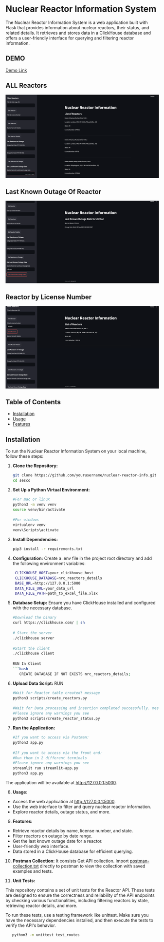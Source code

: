 # Nuclear Reactor Information System

The Nuclear Reactor Information System is a web application built with Flask that provides information about nuclear reactors, their status, and related details. It retrieves and stores data in a ClickHouse database and offers a user-friendly interface for querying and filtering reactor information.

## DEMO

[Demo Link](https://drive.google.com/file/d/1dem_JO6BGc0cHscYI-Y7MJJI0NvasL4s/view?usp=sharing)


## ALL Reactors 
![ALL Reactors](Image1.png)

## Last Known Outage Of Reactor
![Last Known Outage Of Reactor](Image2.png)

## Reactor by License Number
![Reactor by License Number](Image3.png)


## Table of Contents

- [Installation](#installation)
- [Usage](#usage)
- [Features](#features)

## Installation

To run the Nuclear Reactor Information System on your local machine, follow these steps:

1. **Clone the Repository:**

   ```bash
   git clone https://github.com/yourusername/nuclear-reactor-info.git
   cd sesco
   
2. **Set Up a Python Virtual Environment:**
     ```bash
     #For mac or linux
     python3 -m venv venv
     source venv/bin/activate

     #For windows
     virtualenv venv
     venv\Scripts\activate

3. **Install Dependencies:**
    ```bash
    pip3 install -r requirements.txt

4. **Configuration:**
   Create a .env file in the project root directory and add the following environment variables:
   ```bash
    CLICKHOUSE_HOST=your_clickhouse_host
    CLICKHOUSE_DATABASE=nrc_reactors_details
    BASE_URL=http://127.0.0.1:5000
    DATA_FILE_URL=your_data_url
    DATA_FILE_PATH=path_to_excel_file.xlsx

5. **Database Setup:**
   Ensure you have ClickHouse installed and configured with the necessary database.
   ```bash
   #Download the binary
   curl https://clickhouse.com/ | sh
   
   # Start the server
   ./clickhouse server

   #Start the client
   ./clickhouse client

   RUN In Client
   ```bash
      CREATE DATABASE IF NOT EXISTS nrc_reactors_details;

6. **Upload Data Script:**
   RUN
   ```bash
   #Wait for Reactor table created! message
   python3 scripts/create_reactors.py

   #Wait for Data processing and insertion completed successfully. message
   #Please ignore any warnings you see
   python3 scripts/create_reactor_status.py

7. **Run the Application:**
   ```bash
   #If you want to access via Postman: 
   python3 app.py
   
   #If you want to access via the front end:
   #Run them in 2 different terminals
   #Please ignore any warnings you see 
   streamlit run streamlit-app.py
   python3 app.py

The application will be available at http://127.0.0.1:5000.

8. **Usage:**
- Access the web application at http://127.0.0.1:5000.
- Use the web interface to filter and query nuclear reactor information.
- Explore reactor details, outage status, and more.

9. **Features:**
- Retrieve reactor details by name, license number, and state.
- Filter reactors on outage by date range.
- Get the last known outage date for a reactor.
- User-friendly web interface.
- Data stored in a ClickHouse database for efficient querying.

10. **Postman Collection:**
It consists Get API collection. Import [postman-collection.txt](postman-collection.txt) directly to postman to view the collection with saved examples and tests. 

11. **Unit Tests:**

This repository contains a set of unit tests for the Reactor API. These tests are designed to ensure the correctness and reliability of the API endpoints by checking various functionalities, including filtering reactors by state, retrieving reactor details, and more.

To run these tests, use a testing framework like unittest. Make sure you have the necessary dependencies installed, and then execute the tests to verify the API's behavior.
```bash
   python3 -m unittest test_routes


